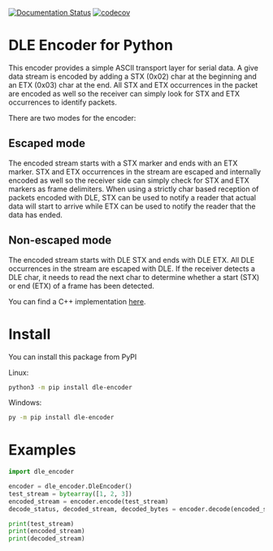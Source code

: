 [![Documentation Status](https://readthedocs.org/projects/dle-encoder/badge/?version=latest)](https://dle-encoder.readthedocs.io/en/latest/?badge=latest)
[![codecov](https://codecov.io/gh/robamu-org/py-dle-encoder/branch/main/graph/badge.svg?token=GQ5VW8PKKS)](https://codecov.io/gh/robamu-org/py-dle-encoder)

DLE Encoder for Python
======

This encoder provides a simple ASCII transport layer for serial data.
A give data stream is encoded by adding a STX (0x02) char at the beginning and an ETX (0x03) char at the end.
All STX and ETX occurrences in the packet are encoded as well so the receiver can simply look for STX and ETX
occurrences to identify packets.

There are two modes for the encoder:

## Escaped mode

The encoded stream starts with a STX marker and ends with an ETX marker.
STX and ETX occurrences in the stream are escaped and internally encoded as well so the
receiver side can simply check for STX and ETX markers as frame delimiters. When using a
strictly char based reception of packets encoded with DLE,
STX can be used to notify a reader that actual data will start to arrive
while ETX can be used to notify the reader that the data has ended.

## Non-escaped mode

The encoded stream starts with DLE STX and ends with DLE ETX. All DLE occurrences in the stream
are escaped with DLE. If the receiver detects a DLE char, it needs to read the next char
to determine whether a start (STX) or end (ETX) of a frame has been detected.

You can find a C++ implementation
[here](https://egit.irs.uni-stuttgart.de/fsfw/fsfw/src/branch/master/globalfunctions/DleEncoder.cpp).

# Install

You can install this package from PyPI

Linux:

```sh
python3 -m pip install dle-encoder
```

Windows:

```sh
py -m pip install dle-encoder
```

# Examples

```py
import dle_encoder

encoder = dle_encoder.DleEncoder()
test_stream = bytearray([1, 2, 3])
encoded_stream = encoder.encode(test_stream)
decode_status, decoded_stream, decoded_bytes = encoder.decode(encoded_stream)

print(test_stream)
print(encoded_stream)
print(decoded_stream)
```
